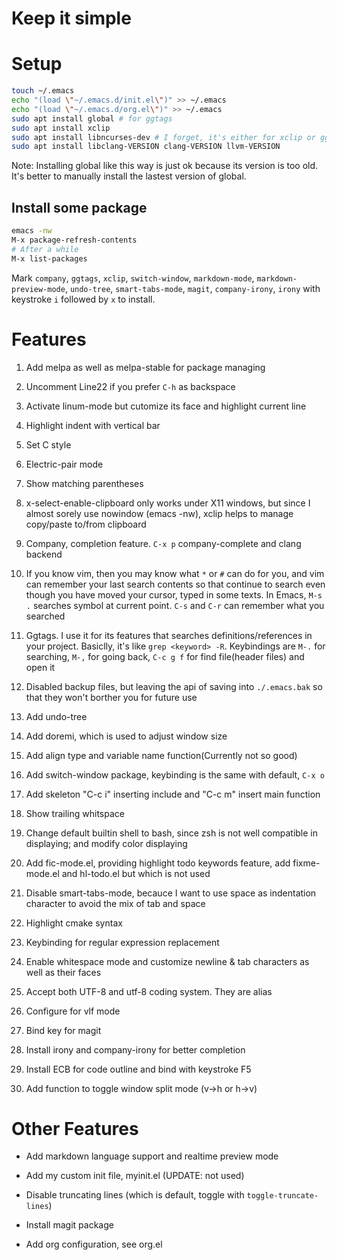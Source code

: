 # Keep it simple

# Setup

```bash
touch ~/.emacs
echo "(load \"~/.emacs.d/init.el\")" >> ~/.emacs
echo "(load \"~/.emacs.d/org.el\")" >> ~/.emacs
sudo apt install global # for ggtags
sudo apt install xclip
sudo apt install libncurses-dev # I forget, it's either for xclip or ggtags (install from source)
sudo apt install libclang-VERSION clang-VERSION llvm-VERSION
```
Note: Installing global like this way is just ok because its version is too old. It's better to manually install the lastest version of global.

## Install some package

```bash
emacs -nw
M-x package-refresh-contents
# After a while
M-x list-packages
```

Mark `company`, `ggtags`, `xclip`, `switch-window`, `markdown-mode`, `markdown-preview-mode`, `undo-tree`, `smart-tabs-mode`, `magit`, `company-irony`, `irony` with keystroke `i` followed by `x` to install.

# Features

1. Add melpa as well as melpa-stable for package managing

2. Uncomment Line22 if you prefer `C-h` as backspace

3. Activate linum-mode but cutomize its face and highlight current line

4. Highlight indent with vertical bar

5. Set C style

6. Electric-pair mode

7. Show matching parentheses

8. x-select-enable-clipboard only works under X11 windows, but since I almost sorely use nowindow (emacs -nw), xclip helps to manage copy/paste to/from clipboard

9. Company, completion feature. `C-x p` company-complete and clang backend

10. If you know vim, then you may know what `*` or `#` can do for you, and vim can remember your last search contents so that continue to search even though you have moved your cursor, typed in some texts. In Emacs, `M-s .` searches symbol at current point. `C-s` and `C-r` can remember what you searched

11. Ggtags. I use it for its features that searches definitions/references in your project. Basiclly, it's like `grep <keyword> -R`. Keybindings are `M-.` for searching, `M-,` for going back, `C-c g f` for find file(header files) and open it

12. Disabled backup files, but leaving the api of saving into `./.emacs.bak` so that they won't borther you for future use

13. Add undo-tree

14. Add doremi, which is used to adjust window size

15. Add align type and variable name function(Currently not so good)

16. Add switch-window package, keybinding is the same with default, `C-x o`

17. Add skeleton "C-c i" inserting include and "C-c m" insert main function

18. Show trailing whitspace

19. Change default builtin shell to bash, since zsh is not well compatible in displaying; and modify color displaying

20. Add fic-mode.el, providing highlight todo keywords feature, add fixme-mode.el and hl-todo.el but which is not used

21. Disable smart-tabs-mode, becauce I want to use space as indentation character to avoid the mix of tab and space

22. Highlight cmake syntax

23. Keybinding for regular expression replacement

24. Enable whitespace mode and customize newline & tab characters as well as their faces

25. Accept both UTF-8 and utf-8 coding system. They are alias

26. Configure for vlf mode

27. Bind key for magit

28. Install irony and company-irony for better completion

29. Install ECB for code outline and bind with keystroke F5

30. Add function to toggle window split mode (v->h or h->v)

# Other Features

- Add markdown language support and realtime preview mode

- Add my custom init file, myinit.el (UPDATE: not used)

- Disable truncating lines (which is default, toggle with `toggle-truncate-lines`)

- Install magit package

- Add org configuration, see org.el
